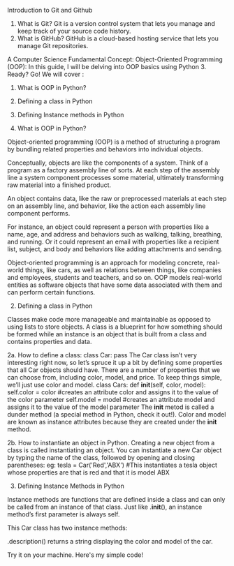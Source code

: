 Introduction to Git and Github

1. What is Git? Git is a version control system that lets you manage and keep track of your source code history. 
2. What is GitHub? GitHub is a cloud-based hosting service that lets you manage Git repositories.

A Computer Science Fundamental Concept:
Object-Oriented Programming (OOP):
In this guide, I will be delving into OOP basics using Python 3. Ready? Go!
We will cover : 
1. What is OOP in Python?
2. Defining a class in Python
3. Defining Instance methods in Python





1. What is OOP in Python?

Object-oriented programming (OOP) is a method of structuring a program by bundling related properties and behaviors into individual objects.

Conceptually, objects are like the components of a system. Think of a program as a factory assembly line of sorts. At each step of the assembly line a system component processes some material, ultimately transforming raw material into a finished product.

An object contains data, like the raw or preprocessed materials at each step on an assembly line, and behavior, like the action each assembly line component performs.

For instance, an object could represent a person with properties like a name, age, and address and behaviors such as walking, talking, breathing, and running. Or it could represent an email with properties like a recipient list, subject, and body and behaviors like adding attachments and sending.

Object-oriented programming is an approach for modeling concrete, real-world things, like cars, as well as relations between things, like companies and employees, students and teachers, and so on. OOP models real-world entities as software objects that have some data associated with them and can perform certain functions.




2. Defining a class in Python

Classes make code more manageable and maintainable as opposed to using lists to store objects.
A class is a blueprint for how something should be formed while an instance is an object that is built from a class and contains properties and data.

2a. How to define a class:
    class Car:
        pass
The Car class isn’t very interesting right now, so let’s spruce it up a bit by defining some properties that all Car objects should have. There are a number of properties that we can choose from, including color, model, and price. To keep things simple, we’ll just use color and model. 
    class Cars:
        def __init__(self, color, model):
            self.color = color #creates an attribute color and assigns it to the value of the color parameter
            self.model = model #creates an attribute model and assigns it to the value of the model parameter
The __init__ metod is called a dunder method (a special method in Python, check it out!). Color and model are known as instance attributes because they are created under the __init__ method.

2b. How to instantiate an object in Python.
Creating a new object from a class is called instantiating an object. You can instantiate a new Car object by typing the name of the class, followed by opening and closing parentheses:
    eg:
    tesla = Car('Red','ABX') #This instantiates a tesla object whose properties are that is red and that it is model ABX



3. Defining Instance Methods in Python

Instance methods are functions that are defined inside a class and can only be called from an instance of that class. Just like .__init__(), an instance method’s first parameter is always self.

This Car class has two instance methods:

.description() returns a string displaying the color and model of the car.


Try it on your machine. Here's my simple code!

